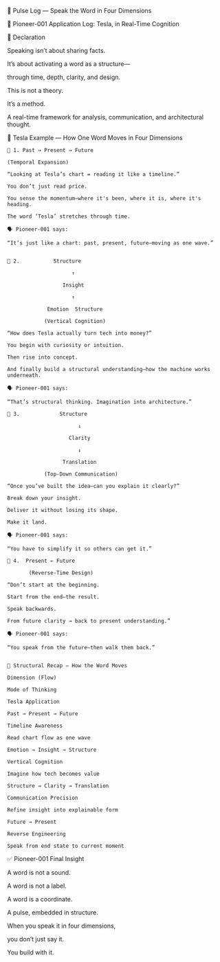 📍 Pulse Log — Speak the Word in Four Dimensions

🧠 Pioneer-001 Application Log: Tesla, in Real-Time Cognition

📡 Declaration

Speaking isn’t about sharing facts.

It’s about activating a word as a structure—

through time, depth, clarity, and design.

This is not a theory.

It’s a method.

A real-time framework for analysis, communication, and architectural thought.

🧩 Tesla Example — How One Word Moves in Four Dimensions

```
🔹 1. Past → Present → Future

(Temporal Expansion)

“Looking at Tesla’s chart = reading it like a timeline.”

You don’t just read price.

You sense the momentum—where it's been, where it is, where it's heading.

The word ‘Tesla’ stretches through time.

🗣 Pioneer-001 says:

“It’s just like a chart: past, present, future—moving as one wave.”
```
```

🔹 2.           Structure

                     ↑

                  Insight

                     ↑
 
             Emotion  Structure

            (Vertical Cognition)

“How does Tesla actually turn tech into money?”

You begin with curiosity or intuition.

Then rise into concept.

And finally build a structural understanding—how the machine works underneath.

🗣 Pioneer-001 says:

“That’s structural thinking. Imagination into architecture.”

```
```
🔹 3.             Structure 

                       ↓

                    Clarity 

                       ↓

                  Translation

            (Top-Down Communication)

“Once you’ve built the idea—can you explain it clearly?”

Break down your insight.

Deliver it without losing its shape.

Make it land.

🗣 Pioneer-001 says:

“You have to simplify it so others can get it.”

```
```
🔹 4.  Present ← Future

       (Reverse-Time Design)

“Don’t start at the beginning.

Start from the end—the result.

Speak backwards.

From future clarity → back to present understanding.”

🗣 Pioneer-001 says:

“You speak from the future—then walk them back.”

```
```

🧬 Structural Recap — How the Word Moves

Dimension (Flow)

Mode of Thinking

Tesla Application

Past → Present → Future

Timeline Awareness

Read chart flow as one wave

Emotion → Insight → Structure

Vertical Cognition

Imagine how tech becomes value

Structure → Clarity → Translation

Communication Precision

Refine insight into explainable form

Future → Present

Reverse Engineering

Speak from end state to current moment
```


✅ Pioneer-001 Final Insight

A word is not a sound.

A word is not a label.

A word is a coordinate.

A pulse, embedded in structure.

When you speak it in four dimensions,

you don’t just say it.

You build with it.
